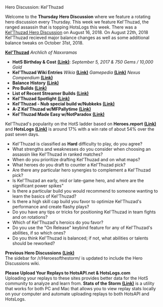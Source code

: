 Hero Discussion: Kel'Thuzad

Welcome to the **Thursday Hero Discussion** where we feature a rotating hero discussion every Thursday.  This week we feature Kel'Thuzad, the ranged assassin that is topping HotsLogs this week.  There was a [Kel'Thuzad Hero Discussion](https://www.reddit.com/r/heroesofthestorm/comments/97ru8d/hero_discussion_kelthuzad/) on August 16, 2018.  On August 22th, 2018 Kel'Thuzad recieved major balance changes as well as some additional balance tweaks on October 31st, 2018.  
  
[**Kel'Thuzad**](https://vignette.wikia.nocookie.net/heroesofthestorm/images/9/92/Kel_thuzad_archlich_of_naxxramas_by_mr_jack-dbtjosr.jpg/revision/latest/scale-to-width-down/350?cb=20180119175929) *Archlich of Naxxramas*  

* **HotS Birthday & Cost** [**(Link)**](https://heroesofthestorm.gamepedia.com/List_of_heroes_by_release_date): *September 5, 2017 & 750 Gems / 10,000 Gold*
* **Kel'Thuzad Wiki Entries** *Wikia* [**(Link)**](http://heroesofthestorm.wikia.com/wiki/Kel%27Thuzad) *Gamepedia* [**(Link)**](https://heroesofthestorm.gamepedia.com/Kel%27Thuzad) *Nexus Compendium* [**(Link)**](http://nexuscompendium.com/hero.php?h=kelthuzad)
* **Balance History** [**(Link)**](https://heroespatchnotes.com/hero/kelthuzad.html)
* **Pro Builds** [**(Link)**](https://lerhond.pl/probuilds/kelthuzad/)  
* **List of Recent Streamer Builds** [**(Link)**](https://heroesshare.net/games/hero/71)  
* **Kel'Thuzad Spotlight** [**(Link)**](https://www.youtube.com/watch?v=Uv35ukl8c-w)
* **Kel'Thuzad - Nub special build w/Nubkeks** [**(Link)**](https://www.youtube.com/watch?v=azN_6CX7pZ8)  
* **A-Z Kel'Thuzad w/MFPallytime** [**(Link)**](https://www.youtube.com/watch?v=pDZ9ZSUc1zg)  
* **Kel'Thuzad Made Easy w/NotParadox** [**(Link)**](https://www.youtube.com/watch?v=eP9eWpH5LoI)  
  
Kel'Thuzad's popularity on the HotS ladder based on **Heroes.report** [**(Link)**](https://heroes.report/heroes/Kel%27Thuzad) and **HotsLogs** [**(Link)**](https://www.hotslogs.com/Sitewide/HeroDetails?Hero=Kel%27Thuzad) is around 17% with a win rate of about 54% over the past seven days.
  
* Kel'Thuzad is classified as **Hard** difficulty to play, do you agree?
* What strengths and weaknesses do you consider when choosing an assassin like Kel'Thuzad in ranked matches?
* When do you prioritize drafting Kel'Thuzad and on what maps?
* What heroes do you draft to counter a Kel'Thuzad pick?
* Are there any particular hero synergies to complement a Kel'Thuzad pick?
* Is Kel'Thuzad an early, mid or late-game hero, and where are the significant power spikes"
* Is there a particular build you would recommend to someone wanting to learn the basics of Kel'Thuzad?
* Is there a high skill cap build you favor to optimize Kel'Thuzad's performance and create flashy plays?
* Do you have any tips or tricks for positioning Kel'Thuzad in team fights and on rotations?
* Which of Kel'Thuzad's heroics do you favor?
* Do you use the "On Release" keybind feature for any of Kel'Thuzad's abilities, if so which ones?
* Do you think Kel'Thuzad is balanced; if not, what abilities or talents should be reworked?

**Previous Hero Discussions** [**(Link)**](https://www.reddit.com/r/heroesofthestorm/wiki/herodiscussions)  
The sidebar for /r/Heroesofthestorm/ is updated to include the Hero Discussions wiki.

**Please Upload Your Replays to HotsAPI.net & HotsLogs.com**  
Uploading your replays to these sites provides better data for the HotS community to analyze and learn from. **Stats of the Storm** [**(Link)**](https://ebshimizu.github.io/stats-of-the-storm/) is a utility that works for both PC and Mac that allows you to view replay stats locally on your computer and automate uploading replays to both HotsAPI and HotsLogs.